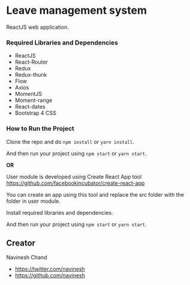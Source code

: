 # Leave management system

ReactJS web application.

### Required Libraries and Dependencies

* ReactJS
* React-Router
* Redux
* Redux-thunk
* Flow
* Axios
* MomentJS
* Moment-range
* React-dates
* Bootstrap 4 CSS

### How to Run the Project

Clone the repo and do ```npm install``` or ```yarn install```.

And then run your project using ```npm start``` or ```yarn start```.

**OR**

User module is developed using Create React App tool https://github.com/facebookincubator/create-react-app

You can create an app using this tool and replace the src folder with the folder in user module.

Install required libraries and dependencies.

And then run your project using ```npm start``` or ```yarn start```.

## Creator

Navinesh Chand
* https://twitter.com/navinesh
* https://github.com/navinesh
